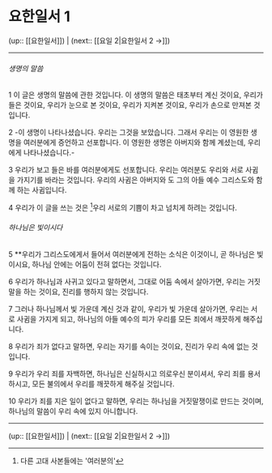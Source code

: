 # 요한일서 1

(up:: [[요한일서]]) | (next:: [[요일 2|요한일서 2 →]])

***


###### 생명의 말씀
1 
이 글은 생명의 말씀에 관한 것입니다. 이 생명의 말씀은 태초부터 계신 것이요, 우리가 들은 것이요, 우리가 눈으로 본 것이요, 우리가 지켜본 것이요, 우리가 손으로 만져본 것입니다.


2 
-이 생명이 나타나셨습니다. 우리는 그것을 보았습니다. 그래서 우리는 이 영원한 생명을 여러분에게 증언하고 선포합니다. 이 영원한 생명은 아버지와 함께 계셨는데, 우리에게 나타나셨습니다.-


3 
우리가 보고 들은 바를 여러분에게도 선포합니다. 우리는 여러분도 우리와 서로 사귐을 가지기를 바라는 것입니다. 우리의 사귐은 아버지와 도 그의 아들 예수 그리스도와 함께 하는 사귐입니다.


4 
우리가 이 글을 쓰는 것은 [^1]우리 서로의 기쁨이 차고 넘치게 하려는 것입니다.


###### 하나님은 빛이시다
5 
**우리가 그리스도에게서 들어서 여러분에게 전하는 소식은 이것이니, 곧 하나님은 빛이시요, 하나님 안에는 어둠이 전혀 없다는 것입니다.


6 
우리가 하나님과 사귀고 있다고 말하면서, 그대로 어둠 속에서 살아가면, 우리는 거짓말을 하는 것이요, 진리를 행하지 않는 것입니다.


7 
그러나 하나님께서 빛 가운데 계신 것과 같이, 우리가 빛 가운데 살아가면, 우리는 서로 사귐을 가지게 되고, 하나님의 아들 예수의 피가 우리를 모든 죄에서 깨끗하게 해주십니다.


8 
우리가 죄가 없다고 말하면, 우리는 자기를 속이는 것이요, 진리가 우리 속에 없는 것입니다.


9 
우리가 우리 죄를 자백하면, 하나님은 신실하시고 의로우신 분이셔서, 우리 죄를 용서하시고, 모든 불의에서 우리를 깨끗하게 해주실 것입니다.


10 
우리가 죄를 지은 일이 없다고 말하면, 우리는 하나님을 거짓말쟁이로 만드는 것이며, 하나님의 말씀이 우리 속에 있지 아니합니다.


***

(up:: [[요한일서]]) | (next:: [[요일 2|요한일서 2 →]])

[^1]: 다른 고대 사본들에는 '여러분의'